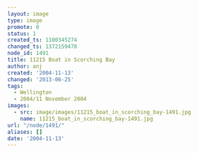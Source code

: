 ```yaml
---
layout: image
type: image
promote: 0
status: 1
created_ts: 1100345274
changed_ts: 1372159478
node_id: 1491
title: 11215 Boat in Scorching Bay
author: anj
created: '2004-11-13'
changed: '2013-06-25'
tags:
  - Wellington
  - 2004/11 November 2004
images:
  - src: image/images/11215_boat_in_scorching_bay-1491.jpg
    name: 11215_boat_in_scorching_bay-1491.jpg
url: "/node/1491/"
aliases: []
date: '2004-11-13'
---
```


